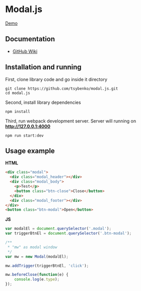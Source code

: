 # Modal.js

[Demo](https://tsybenko.github.io/modal.js/)

## Documentation

* [GitHub Wiki](https://github.com/tsybenko/modal.js/wiki)


## Installation and running

First, clone library code and go inside it directory
```shell script
git clone https://github.com/tsybenko/modal.js.git
cd modal.js
```

Second, install library dependencies
```shell script
npm install
```

Third, run webpack development server.
Server will running on **http://127.0.0.1:4000**
```shell script
npm run start:dev
```

## Usage example

**HTML**
```html
<div class="modal">
  <div class="modal_header"></div>
  <div class="modal_body">
    <p>Test</p>
    <button class="btn-close">Close</button>
  </div>
  <div class="modal_footer"></div>
</div>
<button class="btn-modal">Open</button>
```

**JS**
```js
var modalEl = document.querySelector('.modal');
var triggerBtnEl = document.querySelector('.btn-modal');

/**
 * "mw" as modal window
 */
var mw = new Modal(modalEl);

mw.addTrigger(triggerBtnEl, 'click');

mw.beforeClose(function(e) {
	console.log(e.type);
});
```
